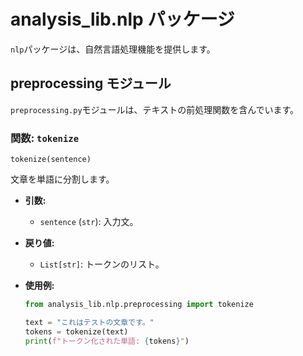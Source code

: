 # analysis_lib.nlp パッケージ

`nlp`パッケージは、自然言語処理機能を提供します。

## preprocessing モジュール

`preprocessing.py`モジュールは、テキストの前処理関数を含んでいます。

### 関数: `tokenize`

`tokenize(sentence)`

文章を単語に分割します。

- **引数:**
    - `sentence` (`str`): 入力文。

- **戻り値:**
    - `List[str]`: トークンのリスト。

- **使用例:**

  ```python
  from analysis_lib.nlp.preprocessing import tokenize

  text = "これはテストの文章です。"
  tokens = tokenize(text)
  print(f"トークン化された単語: {tokens}")
  ```
